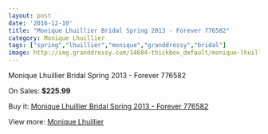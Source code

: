 ```yaml
---
layout: post
date: '2016-12-10'
title: "Monique Lhuillier Bridal Spring 2013 - Forever 776582"
category: Monique Lhuillier
tags: ["spring","lhuillier","monique","granddressy","bridal"]
image: http://img.granddressy.com/14684-thickbox_default/monique-lhuillier-bridal-spring-2013-forever-776582.jpg
---
```

Monique Lhuillier Bridal Spring 2013 - Forever 776582

On Sales: **$225.99**
<a href="https://www.granddressy.com/en/monique-lhuillier/13737-monique-lhuillier-bridal-spring-2013-forever-776582.html"><amp-img layout="responsive" width="600" height="600" src="//img.granddressy.com/14684-thickbox_default/monique-lhuillier-bridal-spring-2013-forever-776582.jpg" alt="Monique Lhuillier Bridal Spring 2013 - Forever 776582 0" /></a>

Buy it: [Monique Lhuillier Bridal Spring 2013 - Forever 776582](https://www.granddressy.com/en/monique-lhuillier/13737-monique-lhuillier-bridal-spring-2013-forever-776582.html "Monique Lhuillier Bridal Spring 2013 - Forever 776582")

View more: [Monique Lhuillier](https://www.granddressy.com/en/18-monique-lhuillier "Monique Lhuillier")